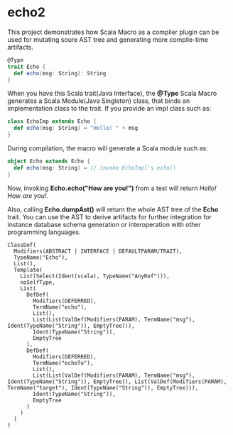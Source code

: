 # echo2
This project demonstrates how Scala Macro as a compiler plugin can be used for mutating soure AST tree and generating more compile-time artifacts.
```scala
@Type
trait Echo {
  def echo(msg: String): String
}
```
When you have this Scala trait(Java Interface), the **@Type** Scala Macro generates a Scala Module(Java Singleton) class, that binds an implementation class to the trait. If you provide an impl class such as:
```scala
class EchoImp extends Echo {
  def echo(msg: String) = "Hello! " + msg
}
```
During compilation, the macro will generate a Scala module such as:
```scala
object Echo extends Echo {
  def echo(msg: String) = // invoke EchoImpl's echo()
}
```
Now, invoking **Echo.echo("How are you!")** from a test will return *Hello! How are you!*.

Also, calling **Echo.dumpAst()** will return the whole AST tree of the **Echo** trait. You can use the AST to derive artifacts for further integration for instance database schema generation or interoperation with other programming languages.
```
ClassDef(
  Modifiers(ABSTRACT | INTERFACE | DEFAULTPARAM/TRAIT), 
  TypeName("Echo"), 
  List(), 
  Template(
    List(Select(Ident(scala), TypeName("AnyRef"))), 
    noSelfType, 
    List(
      DefDef(
        Modifiers(DEFERRED), 
        TermName("echo"), 
        List(), 
        List(List(ValDef(Modifiers(PARAM), TermName("msg"), Ident(TypeName("String")), EmptyTree))), 
        Ident(TypeName("String")), 
        EmptyTree
      ), 
      DefDef(
        Modifiers(DEFERRED), 
        TermName("echoTo"), 
        List(), 
        List(List(ValDef(Modifiers(PARAM), TermName("msg"), Ident(TypeName("String")), EmptyTree)), List(ValDef(Modifiers(PARAM), TermName("target"), Ident(TypeName("String")), EmptyTree))), 
        Ident(TypeName("String")), 
        EmptyTree
      )
    )
  )
)
```
